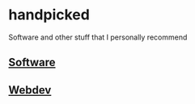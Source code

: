 # handpicked
Software and other stuff that I personally recommend

## [Software](https://github.com/umstek/handpicked/blob/main/software.md)

## [Webdev](https://github.com/umstek/handpicked/blob/main/webdev.md)
